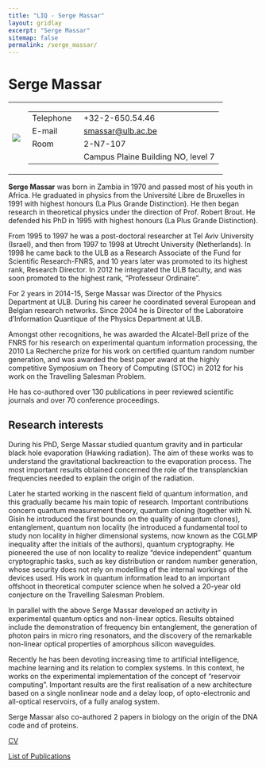 ```yaml
---
title: "LIQ - Serge Massar"
layout: gridlay
excerpt: "Serge Massar"
sitemap: false
permalink: /serge_massar/
---
```


# Serge Massar

<div>
<table>
  <tr>
    <td><img src="{{ site.url }}{{ site.baseurl }}/images/team/massar2.jpg"></td>
    <td>
      <table>
        <tr>
          <td>Telephone&nbsp;&nbsp;</td>
          <td>+32-2-650.54.46</td>
        </tr>
        <tr>
          <td>E-mail</td>
          <td><a href="mailto:smassar@ulb.ac.be">smassar@ulb.ac.be</a></td>
        </tr>
        <tr>
          <td>Room</td>
          <td>2-N7-107</td>
        </tr>
        <tr>
          <td></td>
          <td>Campus Plaine Building NO, level 7</td>
        </tr>
      </table>
    </td>
  </tr>
</table>
</div>

**Serge Massar** was born in Zambia in 1970 and passed most of his youth in Africa. He graduated in physics from the Université Libre de Bruxelles in 1991 with highest honours (La Plus Grande Distinction). He then began research in theoretical physics under the direction of Prof. Robert Brout. He defended his PhD in 1995 with highest honours (La Plus Grande Distinction).

From 1995 to 1997 he was a post-doctoral researcher at Tel Aviv University (Israel), and then from 1997 to 1998 at Utrecht University (Netherlands). In 1998 he came back to the ULB as a Research Associate of the Fund for Scientific Research-FNRS, and 10 years later was promoted to its highest rank, Research Director. In 2012 he integrated the ULB faculty, and was soon promoted to the highest rank, “Professeur Ordinaire”.

For 2 years in 2014-15, Serge Massar was Director of the Physics Department at ULB. During his career he coordinated several European and Belgian research networks. Since 2004 he is Director of the Laboratoire d’Information Quantique of the Physics Department at ULB.

Amongst other recognitions, he was awarded the Alcatel-Bell prize of the FNRS for his research on experimental quantum information processing, the 2010 La Recherche prize for his work on certified quantum random number generation, and was awarded the best paper award at the highly competitive Symposium on Theory of Computing (STOC) in 2012 for his work on the Travelling Salesman Problem.

He has co-authored over 130 publications in peer reviewed scientific journals and over 70 conference proceedings.



## Research interests

During his PhD, Serge Massar studied quantum gravity and in particular black hole evaporation (Hawking radiation). The aim of these works was to understand the gravitational backreaction to the evaporation process. The most important results obtained concerned the role of the transplanckian frequencies needed to explain the origin of the radiation.

Later he started working in the nascent field of quantum information, and this gradually became his main topic of research. Important contributions concern quantum measurement theory, quantum cloning (together with N. Gisin he introduced the first bounds on the quality of quantum clones), entanglement, quantum non locality (he introduced a fundamental tool to study non locality in higher dimensional systems, now known as the CGLMP inequality after the initials of the authors), quantum cryptography. He pioneered the use of non locality to realize “device independent” quantum cryptographic tasks, such as key distribution or random number generation, whose security does not rely on modelling of the internal workings of the devices used. His work in quantum information lead to an important offshoot in theoretical computer science when he solved a 20-year old conjecture on the Travelling Salesman Problem.

In parallel with the above Serge Massar developed an activity in experimental quantum optics and non-linear optics. Results obtained include the demonstration of frequency bin entanglement, the generation of photon pairs in micro ring resonators, and the discovery of the remarkable non-linear optical properties of amorphous silicon waveguides.

Recently he has been devoting increasing time to artificial intelligence, machine learning and its relation to complex systems. In this context, he works on the experimental implementation of the concept of “reservoir computing”. Important results are the first realisation of a new architecture based on a single nonlinear node and a delay loop, of opto-electronic and all-optical reservoirs, of a fully analog system.

Serge Massar also co-authored 2 papers in biology on the origin of the DNA code and of proteins.

[CV](http://homepages.ulb.ac.be/~smassar/CV-short-December2018.pdf)

[List of Publications](http://homepages.ulb.ac.be/~smassar/PublicationsSergeMassar10-18.pdf)
